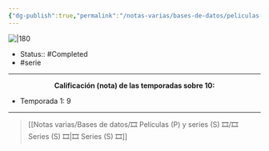 ```yaml
---
{"dg-publish":true,"permalink":"/notas-varias/bases-de-datos/peliculas-p-y-series-s/s-the-midnight-gospel/"}
---
```



![|180](https://m.media-amazon.com/images/M/MV5BNWQ1MzBhMzctYmE3My00NjVmLTkyMTItYzJkOTlkNzQ4MjJiXkEyXkFqcGdeQXVyMTkxNjUyNQ@@._V1_SX300.jpg)

- Status:: #Completed 
- #serie

---

**<center>Calificación (nota) de las temporadas sobre 10:</center>**

- Temporada 1: 9

---

> [[Notas varias/Bases de datos/🎞️ Películas (P) y series (S) 🎞️/🎞️ Series (S) 🎞️\|🎞️ Series (S) 🎞️]]